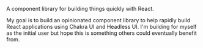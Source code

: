 A component library for building things quickly with React. 

My goal is to build an opinionated component library to help rapidly build React applications using Chakra UI and Headless UI. I'm building for myself as the initial user but hope this is something others could eventually benefit from. 
